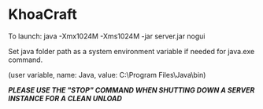 # KhoaCraft

To launch: java -Xmx1024M -Xms1024M -jar server.jar nogui

Set java folder path as a system environment variable if needed for java.exe command.

(user variable, name: Java, value: C:\Program Files\Java\bin)

*****PLEASE USE THE "STOP" COMMAND WHEN SHUTTING DOWN A SERVER INSTANCE FOR A CLEAN UNLOAD*****